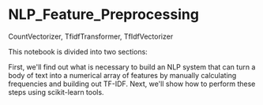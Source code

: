 # NLP_Feature_Preprocessing
CountVectorizer, TfidfTransformer, TfIdfVectorizer

This notebook is divided into two sections:

First, we'll find out what is necessary to build an NLP system that can turn a body of text into a numerical array of features by manually calculating frequencies and building out TF-IDF.
Next, we'll show how to perform these steps using scikit-learn tools.
